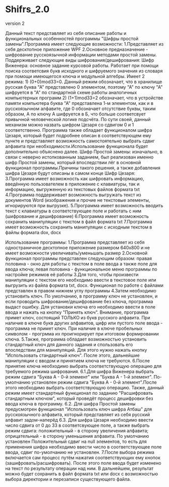 # Shifrs_2.0
 version 2
 
 Данный текст представляет из себя описание работы и функциональных особенностей программы "Шифры простой замены".Программа имеет следующие возможности:
 1.Представляет из себя десктопное приложение WPF
 2.Основное предназначение - шифрование русскоязычной информации методами простой замены. Поддерживает следующие виды шифрования/дешифрования:
   Шифр Виженера: основное задание курсовой работы. Работает при помощи поиска соответсвия букв исходного и шифруемого значения из словаря при помощи имеющегося ключа и модульной алгебры. 
Имеет 2 режима: 1) (0+0)mod33=0. Данный режим обозначает, что в хранилище русская буква "А" представлено 0 элементом, поэтому "А" по ключу "А" шифруется в "А" по стандартной схеме работы аналогичных компьютерных программ 2) (1+1)mod33=2 обозначает, что в устройстве памяти компьютера буква "А" представлена 1-м элементом, как и в русскоязычном алфавите, где 0 обозначает отсутствие буквы, таким образом, А по ключу А шифруется в Б, что больше соответсвует привычной человеческой логике подсчёта. По сути своей, данный механизм можно назвать шифром Цезаря со сдвигом 0 и 1 соответственно. Программа также обладает функционалом шифра Цезаря, который будет подробнее описан в соответствующем ему пункте и представляет возможность самостоятельно выбрать сдвиг алфавита при необходимости.Использование функционала будет дополнительно объяснено далее.
   Шифр Простой замены: изначально, в связи с неверно истолкованным заданием, был реализован именно шифр Простой замены, который впоследствии лёг в основной функционал программы.Причины такого решения, а также добавления шифра Цезаря будут описаны в самом конце
   Шифр Цезаря: 
 3.Программа имеет возможность как шифровать информацию, введённую пользователем в приложение с клавиатуры, так и информацию, выгруженную из текстовых файлов формата txt
 4.Программа поддерживает возможность выгружать текст из документов Word (изображения и прочие не текстовые элементы, игнорируются при выгрузке).
 5.Программа имеет возможность вводить текст с клавиатуры в соответствующее поле и работать с ним (шифрование и дешифрование)
 6.Программа имеет возможность сохранить манипуляции с текстом в файл формата txt
 7.Программа имеет возможность сохранить манипуляции с исходным текстом в файлы формата dox, docx
 
 Использование программы:
 1.Программа представляет из себя одностраничное десктопное приложение размером 640х800 и не имеет возможности увеличивать/уменьшать размер
 2.Основной функционал программы представлен следующим образом: правая половина - окно для работы с текстом в поле ввода а также поле для ввода ключа; левая половина - функциональное меню программы по настройке режимов её работы
 3.Для того, чтобы произвести манипуляции с текстом его необходимо ввести в текстовое поле или выгрузить из файла формата txt, docx. Функционал по работе с файлами представлен в правом нижнем углу программы
 4.Затем необходимо установить ключ. По умолчанию, в программу ключ не установлен, и если проводить шифрование/дешифрование без ключа, программа выдаст ошибку. Для установки ключа его необходимо ввести в поле ввода и нажать на кнопку "Принять ключ". Внимание, программа примет ключ, состоящий ТОЛЬКО из букв русского алфавита. При наличие в ключе букв других алфавитов, цифр или пустого поле ввода - программа не примет ключ. При наличие в ключе пробельных символом - прогрмма их проигнорирует при итоговом формировании ключа.
 5.Также, программа обладает возможностью установить стандартный ключ для данного задания и спользовать его впоследствии для манипуляций. Для этого нужно нажать кнопку "Использовать стандартный ключ". После этого, дальнейшие манипуляции с вводом и принятием ключа не требуются.
 6.После принятие ключа необходимо выбрать соответствующую операцию для требуемого режима шифрования.
 6.1.Для шифра Виженера выбрать режим сдвига "Буква А - 0-й элемент" или "Буква А - 1-й элемент". По-умолчанию установлен режим сдвига "Буква А - 0-й элемент".После этого необходимо выбрать соответствующую операцию. Также, данный режим имеет стандартный функционал по заданию "Расшифровать стандартным ключом", который проведёт процесс дешифровки без ввода ключа в программу.
 6.2. Для шифра Простой замены предусмотрен функционал "Использовать ключ шифра Атбаш" для русскоязычного алфавита, который представляет из себя русский алфавит задом-наперёд
 6.3. Для шифра Цезаря необходимо ввести число сдвига от 0 до 33 в соответсвующее поле, а также выбрать режим сдвига: положительный - в сторону увеличения алфавита; отрицательный - в сторону уменьшения алфавита. По умолчанию установлен Положительный сдвиг на null элементов, то есть для применения шифра необходимо ввести число в соответствующее поле ввода, сдвиг по-умолчанию не установлен.
 7.После выбора режима включается сам процесс путём нажатия соответствующих ему кнопок (зашифровать/расшифровать). После этого поле ввода будет изменено на текст по результату операции над ним. В дальнейшем, результат можно будет сохранить в файл формата txt или docx с возможностью выбора директории и перезаписи существующего файла.

